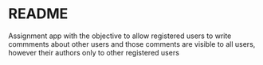 # README

Assignment app with the objective to allow registered users to write commments about other users and those comments are visible to all users, however their authors only to other registered users
